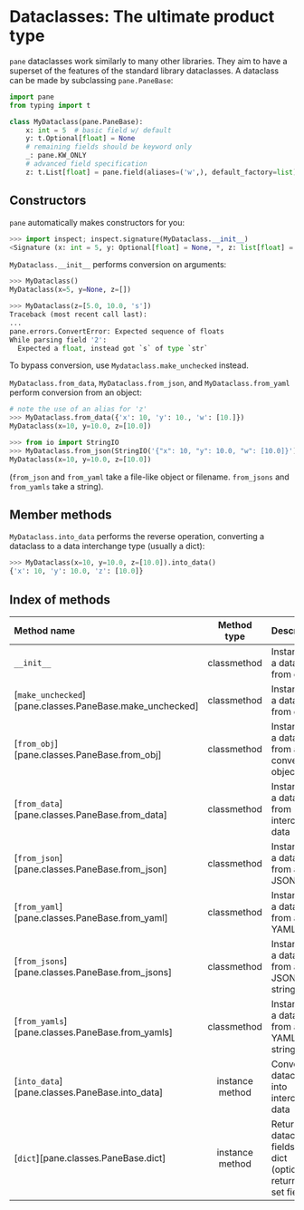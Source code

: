 # Dataclasses: The ultimate product type

`pane` dataclasses work similarly to many other libraries.
They aim to have a superset of the features of the standard library dataclasses.
A dataclass can be made by subclassing `pane.PaneBase`:

```python
import pane
from typing import t

class MyDataclass(pane.PaneBase):
    x: int = 5  # basic field w/ default
    y: t.Optional[float] = None
    # remaining fields should be keyword only
    _: pane.KW_ONLY  
    # advanced field specification
    z: t.List[float] = pane.field(aliases=('w',), default_factory=list)
```

## Constructors

`pane` automatically makes constructors for you:

```python
>>> import inspect; inspect.signature(MyDataclass.__init__)
<Signature (x: int = 5, y: Optional[float] = None, *, z: list[float] = []) -> None>
```

`MyDataclass.__init__` performs conversion on arguments:

```python
>>> MyDataclass()
MyDataclass(x=5, y=None, z=[])

>>> MyDataclass(z=[5.0, 10.0, 's'])
Traceback (most recent call last):
...
pane.errors.ConvertError: Expected sequence of floats
While parsing field '2':
  Expected a float, instead got `s` of type `str`
```

To bypass conversion, use `Mydataclass.make_unchecked` instead.

`MyDataclass.from_data`, `MyDataclass.from_json`, and `MyDataclass.from_yaml` perform conversion from an object:

```python
# note the use of an alias for 'z'
>>> MyDataclass.from_data({'x': 10, 'y': 10., 'w': [10.]})
MyDataclass(x=10, y=10.0, z=[10.0])

>>> from io import StringIO
>>> MyDataclass.from_json(StringIO('{"x": 10, "y": 10.0, "w": [10.0]}'))
MyDataclass(x=10, y=10.0, z=[10.0])
```

(`from_json` and `from_yaml` take a file-like object or filename. `from_jsons` and `from_yamls` take a string).

## Member methods

`MyDataclass.into_data` performs the reverse operation, converting a dataclass to a data interchange type (usually a dict):

```python
>>> MyDataclass(x=10, y=10.0, z=[10.0]).into_data()
{'x': 10, 'y': 10.0, 'z': [10.0]}
```

## Index of methods

| Method name | Method type | Description                     |
| :---------- | :---------: | :------------------------------ |
| `__init__` | classmethod | Instantiate a dataclass from data |
| [`make_unchecked`][pane.classes.PaneBase.make_unchecked] | classmethod | Instantiate a dataclass from data |
| [`from_obj`][pane.classes.PaneBase.from_obj] | classmethod | Instantiate a dataclass from a convertible object |
| [`from_data`][pane.classes.PaneBase.from_data] | classmethod | Instantiate a dataclass from interchange data |
| [`from_json`][pane.classes.PaneBase.from_json] | classmethod | Instantiate a dataclass from a JSON file |
| [`from_yaml`][pane.classes.PaneBase.from_yaml] | classmethod | Instantiate a dataclass from a YAML file |
| [`from_jsons`][pane.classes.PaneBase.from_jsons] | classmethod | Instantiate a dataclass from a JSON string |
| [`from_yamls`][pane.classes.PaneBase.from_yamls] | classmethod | Instantiate a dataclass from a YAML string |
| [`into_data`][pane.classes.PaneBase.into_data] | instance method | Convert dataclass into interchange data |
| [`dict`][pane.classes.PaneBase.dict] | instance method | Return dataclass fields as a dict (optionally, return only set fields) |